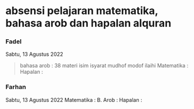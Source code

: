 # absensi pelajaran matematika, bahasa arob dan hapalan alquran 

### Fadel
Sabtu, 13 Agustus 2022
> bahasa arob : 38 materi isim isyarat mudhof modof ilaihi
> Matematika : 
> Hapalan : 

### Farhan
Sabtu, 13 Agustus 2022
Matematika :
B. Arob : 
Hapalan : 
